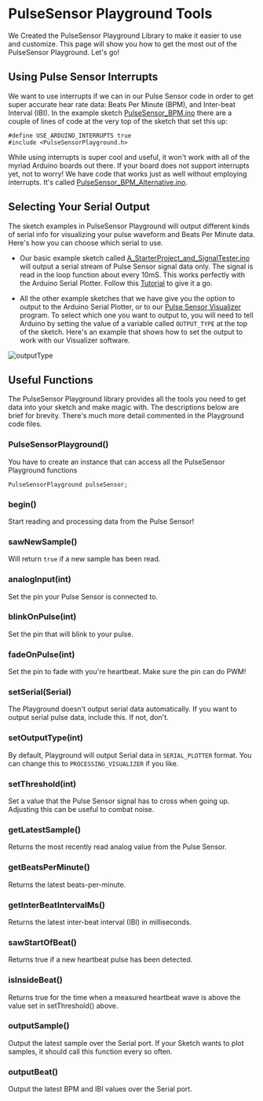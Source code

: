 # PulseSensor Playground Tools

We Created the PulseSensor Playground Library to make it easier to use and customize. This page will show you how to get the most out of the PulseSensor Playground. Let's go!

## Using Pulse Sensor Interrupts

We want to use interrupts if we can in our Pulse Sensor code in order to get super accurate hear rate data: Beats Per Minute (BPM), and Inter-beat Interval (IBI). In the example sketch [PulseSensor_BPM.ino](https://github.com/biomurph/PulseSensorPlayground/tree/master/examples/PulseSensor_BPM) there are a couple of lines of code at the very top of the sketch that set this up:

	#define USE_ARDUINO_INTERRUPTS true
	#include <PulseSensorPlayground.h>
	
While using interrupts is super cool and useful, it won't work with all of the myriad Arduino boards out there. If your board does not support interrupts yet, not to worry! We have code that works just as well without employing interrupts. It's called [PulseSensor_BPM_Alternative.ino](https://github.com/biomurph/PulseSensorPlayground/tree/master/examples/PulseSensor_BPM_Alternative).

## Selecting Your Serial Output

The sketch examples in PulseSensor Playground will output different kinds of serial info for visualizing your pulse waveform and Beats Per Minute data. Here's how you can choose which serial to use.

* Our basic example sketch called [A_StarterProject_and_SignalTester.ino](https://github.com/biomurph/PulseSensorPlayground/tree/master/examples/A_StarterProject_and_SignalTester) will output a serial stream of Pulse Sensor signal data only. The signal is read in the loop function about every 10mS. This works perfectly with the Arduino Serial Plotter. Follow this [Tutorial](https://pulsesensor.com/pages/code-and-guide) to give it a go.

* All the other example sketches that we have give you the option to output to the Arduino Serial Plotter, or to our [Pulse Sensor Visualizer](https://github.com/WorldFamousElectronics/PulseSensor_Amped_Processing_Visualizer) program. To select which one you want to output to, you will need to tell Arduino by setting the value of a variable called `OUTPUT_TYPE` at the top of the sketch. Here's an example that shows how to set the output to work with our Visualizer software.

![outputType](https://github.com/biomurph/PulseSensorPlayground/blob/master/Images/outputType.png)
	
## Useful Functions

The PulseSensor Playground library provides all the tools you need to get data into your sketch and make magic with. The descriptions below are brief for brevity. There's much more detail commented in the Playground code files.

### PulseSensorPlayground()
You have to create an instance that can access all the PulseSensor Playground functions

	PulseSensorPlayground pulseSensor;

### begin()
Start reading and processing data from the Pulse Sensor!

### sawNewSample()
Will return `true` if a new sample has been read.

### analogInput(int)
Set the pin your Pulse Sensor is connected to.

### blinkOnPulse(int)
Set the pin that will blink to your pulse.

### fadeOnPulse(int)
Set the pin to fade with you're heartbeat. Make sure the pin can do PWM!

### setSerial(Serial)
The Playground doesn't output serial data automatically. If you want to output serial pulse data, include this. If not, don't.

### setOutputType(int)
By default, Playground will output Serial data in `SERIAL_PLOTTER` format. You can change this to `PROCESSING_VISUALIZER` if you like. 

### setThreshold(int)
Set a value that the Pulse Sensor signal has to cross when going up. Adjusting this can be useful to combat noise.

### getLatestSample()
Returns the most recently read analog value from the Pulse Sensor.

### getBeatsPerMinute()
Returns the latest beats-per-minute. 

### getInterBeatIntervalMs()
Returns the latest inter-beat interval (IBI) in milliseconds.

### sawStartOfBeat()
Returns true if a new heartbeat pulse has been detected.

### isInsideBeat()
Returns true for the time when a measured heartbeat wave is above the value set in setThreshold() above. 

### outputSample()
Output the latest sample over the Serial port. If your Sketch wants to plot samples, it should call this function every so often.

### outputBeat()
Output the latest BPM and IBI values over the Serial port.
